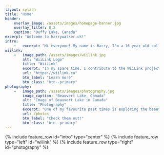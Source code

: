 ```yaml
---
layout: splash
title: "Home"
header:
    overlay_image: /assets/images/homepage-banner.jpg
    overlay_filter: 0.2
    caption: "Duffy Lake, Canada"
excerpt: "Welcome to harrywalker.uk!"
intro:
    -   excerpt: "Hi everyone! My name is Harry, I'm a 16 year old college student in the North East of England. Currently, I'm studying Maths, Physics and Computer Science."
wiilink:
    -   image_path: /assets/images/wiilink.jpg
        alt: "WiiLink Logo"
        title: "WiiLink"
        excerpt: "In my spare time, I contribute to the WiiLink project, which revives WiiConnect24 and Nintendo WFC services. WiiLink also translates and makes some Japanese exclusive Wii channels available once again. My favourite of these is Wii Room (Wiiの間)."
        url: "https://wiilink.ca"
        btn_label: "Learn more"
        btn_class: "btn--primary"
photography:
    -   image_path: /assets/images/photography.jpg
        image_caption: "Beauvert Lake, Canada"
        alt: "Image of Beauvert Lake in Canada"
        title: "Photography"
        excerpt: "One of my favourite past times is exploring the beautiful world we live in, to take breathtaking photos like this."
        url: /photos
        btn_label: "Check them out!"
        btn_class: "btn--primary"
---
```

{% include feature_row id="intro" type="center" %}
{% include feature_row type="left" id="wiilink" %}
{% include feature_row type="right" id="photography" %}